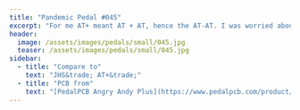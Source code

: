 ```yaml
---
title: "Pandemic Pedal #045"
excerpt: "For me AT+ meant AT + AT, hence the AT-AT. I was worried about trying to paint something with so much detail, so small. I felt I did a passible job. The best friend asked why the AT-AT has boobs. I thought it was just his crazy dirty mind. That was until someone on social media asked the same question. I need to get better at perspectives. That clear knob blends in really well though."
header:
  image: /assets/images/pedals/small/045.jpg
  teaser: /assets/images/pedals/small/045.jpg
sidebar:
  - title: "Compare to"
    text: "JHS&trade; AT+&trade;"
  - title: "PCB from"
    text: "[PedalPCB Angry Andy Plus](https://www.pedalpcb.com/product/angryandyplus/)"
---
```


